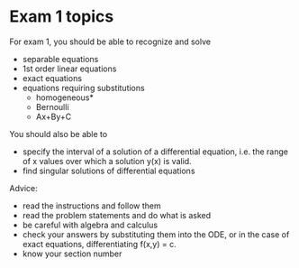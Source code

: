 # Exam 1 topics

For exam 1, you should be able to recognize and solve 
  * separable equations
  * 1st order linear equations
  * exact equations
  * equations requiring substitutions
    - homogeneous*
    - Bernoulli
    - Ax+By+C

You should also be able to 
  * specify the interval of a solution of a differential equation, i.e. the range of x values over which a solution y(x) is valid.
  * find singular solutions of differential equations

Advice:
  * read the instructions and follow them
  * read the problem statements and do what is asked
  * be careful with algebra and calculus
  * check your answers by substituting them into the ODE, or in the case of exact equations, differentiating f(x,y) = c.
  * know your section number
